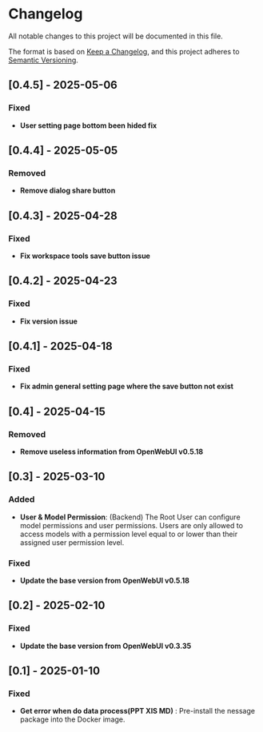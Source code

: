 # Changelog

All notable changes to this project will be documented in this file.

The format is based on [Keep a Changelog](https://keepachangelog.com/en/1.1.0/),
and this project adheres to [Semantic Versioning](https://semver.org/spec/v2.0.0.html).

## [0.4.5] - 2025-05-06

### Fixed

- **User setting page bottom been hided fix**

## [0.4.4] - 2025-05-05

### Removed

- **Remove dialog share button**

## [0.4.3] - 2025-04-28

### Fixed

- **Fix workspace tools save button issue**

## [0.4.2] - 2025-04-23

### Fixed

- **Fix version issue**

## [0.4.1] - 2025-04-18

### Fixed

- **Fix admin general setting page where the save button not exist**

## [0.4] - 2025-04-15

### Removed

- **Remove useless information from OpenWebUI v0.5.18**


## [0.3] - 2025-03-10

### Added
- **User & Model Permission**: (Backend) The Root User can configure model permissions and user permissions. Users are only allowed to access models with a permission level equal to or lower than their assigned user permission level.


### Fixed 

- **Update the base version from OpenWebUI v0.5.18**


## [0.2] - 2025-02-10

### Fixed 

- **Update the base version from OpenWebUI v0.3.35**


## [0.1] - 2025-01-10

### Fixed 

- **Get error when do data process(PPT XlS MD)** : Pre-install the nessage package into the Docker image.
